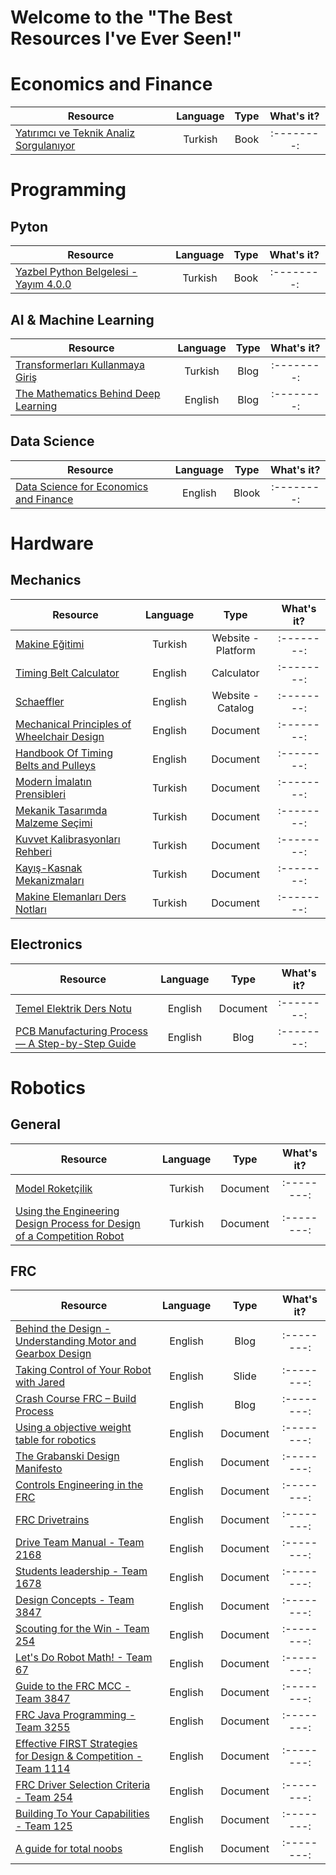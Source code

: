 # Welcome to the "The Best Resources I've Ever Seen!"

# Economics and Finance
| Resource                                                                                                                                                               | Language | Type               | What's it? |
| -------------                                                                                                                                                          |:--------:| :--------:         | :--------: |
| [Yatırımcı ve Teknik Analiz Sorgulanıyor](https://www.bilgeyatirimci.com/yatvetekanaliz.pdf)                                                                           |Turkish   | Book               | :--------: |

# Programming 

## **Pyton**

| Resource                                                                                                                                                               | Language | Type               | What's it? |
| -------------                                                                                                                                                          |:--------:| :--------:         | :--------: |
| [Yazbel Python Belgelesi - Yayım 4.0.0](https://python-istihza.yazbel.com/YazbelPythonProgramlamaDiliBelgeleri.pdf)                                                    |Turkish   | Book               | :--------: |

## **AI & Machine Learning**

| Resource                                                                                                                                                               | Language | Type               | What's it? |
| -------------                                                                                                                                                          |:--------:| :--------:         | :--------: |
| [Transformerları Kullanmaya Giriş](https://devhunteryz.wordpress.com/2023/06/)                                                                                         |Turkish   | Blog               | :--------: |
| [The Mathematics Behind Deep Learning](https://towardsdatascience.com/the-mathematics-behind-deep-learning-f6c35a0fe077)                                               |English   | Blog               | :--------: |

## **Data Science**

| Resource                                                                                                                                                               | Language | Type               | What's it? |
| -------------                                                                                                                                                          |:--------:| :--------:         | :--------: |
| [Data Science for Economics and Finance](https://link.springer.com/content/pdf/10.1007/978-3-030-66891-4.pdf?pdf=button#page74)                                        |English   | Blook              | :--------: |

# Hardware

## **Mechanics**

| Resource                                                                                                                                                               | Language | Type               | What's it? |
| -------------                                                                                                                                                          |:--------:| :--------:         | :--------: |
| [Makine Eğitimi](https://www.makinaegitimi.com/)                                                                                                                       |Turkish   | Website - Platform | :--------: |
| [Timing Belt Calculator](https://www.bbman.com/belt-length-calculator/)                                                                                                |English   | Calculator         | :--------: |
| [Schaeffler](https://medias.schaeffler.de)                                                                                                                             |English   | Website - Catalog  | :--------: |
| [Mechanical Principles of Wheelchair Design](https://drive.google.com/file/d/1RaSgrcUdQZfCRq4YGBvz6heHNDIRevco/view?usp=share_link)                                    |English   | Document           | :--------: |
| [Handbook Of Timing Belts and Pulleys](https://drive.google.com/file/d/1o6MbocEiKesJiYx5NoqQazcuerhuDASB/view?usp=share_link)                                          |English   | Document           | :--------: |
| [Modern İmalatın Prensibleri](https://drive.google.com/file/d/1EQvGCDc-mcnZ15CFIvlcAEAhPchJb0rn/view?usp=share_link)                                                   |Turkish   | Document           | :--------: |
| [Mekanik Tasarımda Malzeme Seçimi](https://drive.google.com/file/d/1ZVL1Hohb2PzZ5DBZ6jMcCNkfSu4K2Tl9/view?usp=share_link)                                              |Turkish   | Document           | :--------: |
| [Kuvvet Kalibrasyonları Rehberi](https://drive.google.com/file/d/1PG8uAPtCjLZCeRZpeDmFNULv2E36t_v_/view?usp=sharing)                                                   |Turkish   | Document           | :--------: |
| [Kayış-Kasnak Mekanizmaları](https://drive.google.com/file/d/1QEmtm7pp4mHyYlkA5c3vHt5wk8iDdH04/view?usp=share_link)                                                    |Turkish   | Document           | :--------: |
| [Makine Elemanları Ders Notları](https://drive.google.com/file/d/1vU226xwWLxkEhoz0rdZu7lwOjx5pXQ2-/view?usp=sharing)                                                   |Turkish   | Document           | :--------: |


## **Electronics**

| Resource                                                                                                                                                               | Language | Type               | What's it? |
| -------------                                                                                                                                                          |:--------:| :--------:         | :--------: |
| [Temel Elektrik Ders Notu](https://drive.google.com/file/d/1kyS7yX8Ha_Q004x2a7UGqT43rel2hJPD/view?usp=share_link)                                                      |English   | Document           | :--------: |
| [PCB Manufacturing Process — A Step-by-Step Guide](https://www.pcbcart.com/article/content/PCB-manufacturing-process.html)                                             |English   | Blog               | :--------: |

# Robotics

## **General**
| Resource                                                                                                                                                               | Language | Type               | What's it? |
| -------------                                                                                                                                                          |:--------:| :--------:         | :--------: |
| [Model Roketçilik](https://drive.google.com/file/d/1I3Fs1khMPCQeAva_wZJ3m-99UcQqcp_e/view?usp=share_link)                                                              |Turkish   | Document           | :--------: |
| [Using the Engineering Design Process for Design of a Competition Robot](https://drive.google.com/file/d/1mRuA81z7fE1xUpqaF7iwmR0GXi1u8cpn/view?usp=share_link)        |Turkish   | Document           | :--------: |

## **FRC**

| Resource                                                                                                                                                               | Language | Type               | What's it? |
| -------------                                                                                                                                                          |:--------:| :--------:         | :--------: |
| [Behind the Design - Understanding Motor and Gearbox Design](https://blog.thebluealliance.com/2013/06/24/behind-the-design-understanding-motor-and-gearbox-design/)    |English   | Blog               | :--------: |
| [Taking Control of Your Robot with Jared](https://www.team254.com/documents/control/)                                                                                  |English   | Slide              | :--------: |
| [Crash Course FRC – Build Process](https://blog.thebluealliance.com/2018/10/13/crash-course-frc-the-process/)                                                          |English   | Blog               | :--------: |
| [Using a objective weight table for robotics](https://drive.google.com/file/d/11hHG7IVczt1M-EPjxiVAP--f8LT3dun_/view?usp=share_link)                                   |English   | Document           | :--------: |
| [The Grabanski Design Manifesto](https://drive.google.com/file/d/1qvp9UgmDa8lYdGUF_-vY4Snd38uDkb9A/view?usp=sharing)                                                   |English   | Document           | :--------: |
| [Controls Engineering in the FRC](https://drive.google.com/file/d/1MsFfKZ-x6PjJnOKa027pdtz4IFM77s5D/view?usp=sharing)                                                  |English   | Document           | :--------: |
| [FRC Drivetrains](https://drive.google.com/file/d/1foorU-3JMqsPTy_iqE6gWB-dHhK06xRR/view?usp=share_link)                                                               |English   | Document           | :--------: |
| [Drive Team Manual    - Team 2168](https://drive.google.com/file/d/1ZpICnB_NG1VWefQE_MdFJ-9CGDbOohn7/view?usp=sharing)                                                 |English   | Document           | :--------: |
| [Students leadership  - Team 1678](https://drive.google.com/file/d/1tf0_RCNO7Xutx1AfHuDK88FuYVPL1Lfa/view?usp=sharing)                                                 |English   | Document           | :--------: |
| [Design Concepts      - Team 3847](https://drive.google.com/file/d/12_hdCf-3bIsf3ewdeFdXtA1eKaS0UdrI/view?usp=share_link)                                              |English   | Document           | :--------: |
| [Scouting for the Win - Team 254](https://drive.google.com/file/d/1G8pxyWBl4tqFVv64RNNIP_1f7OIMe9V_/view?usp=sharing)                                                  |English   | Document           | :--------: |
| [Let's Do Robot Math! - Team 67](https://drive.google.com/file/d/156I89TrCLA97dA-RtMCDkoLNXehp9AIv/view)                                                               |English   | Document           | :--------: |
| [Guide to the FRC MCC - Team 3847](https://drive.google.com/file/d/1u16YUQo_enAXq78zRRROyCOekmf64HOR/view?usp=share_link)                                              |English   | Document           | :--------: |
| [FRC Java Programming - Team 3255](https://drive.google.com/file/d/1Trn48xzdfsAeqEstdvyR3Ffl3j0ixxGw/view?usp=share_link)                                              |English   | Document           | :--------: |
| [Effective FIRST Strategies for Design & Competition - Team 1114](https://drive.google.com/file/d/1PvN84nAqS3WH4UgiWt0xsGeZJyxPutG7/view?usp=sharing)                  |English   | Document           | :--------: |
| [FRC Driver Selection Criteria - Team 254](https://drive.google.com/file/d/1M0dtOiYMDhtvTxemngvyo4qXLS0NU-K1/view?usp=sharing)                                         |English   | Document           | :--------: |
| [Building To Your Capabilities - Team 125](https://drive.google.com/file/d/1mD8oC5NRZv88LqLYImfC43STfpIV5o6x/view?usp=share_link)                                      |English   | Document           | :--------: |
| [A guide for total noobs](https://drive.google.com/file/d/1ETgnWGhfGRTMm2WoepS2uuUMzre3j_lk/view?usp=sharing)                                                          |English   | Document           | :--------: |
